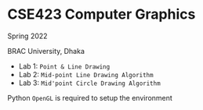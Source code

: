 # CSE423 Computer Graphics

Spring 2022

BRAC University, Dhaka

* Lab 1: `Point & Line Drawing`
* Lab 2: `Mid-point Line Drawing Algorithm`
* Lab 3: `Mid'point Circle Drawing Algorithm`

Python `OpenGL` is required to setup the environment
